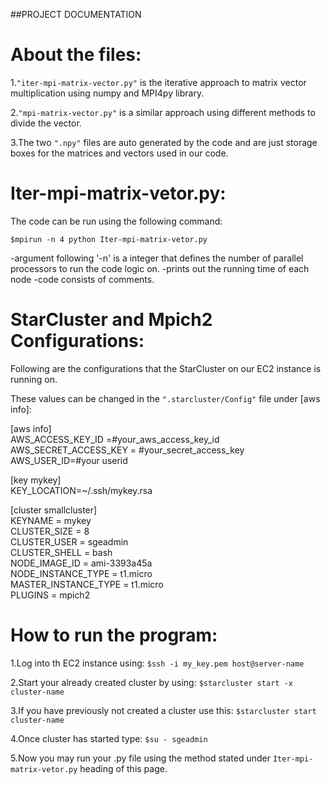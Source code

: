 ##PROJECT DOCUMENTATION

# About the files:

1.`"iter-mpi-matrix-vector.py"` is the iterative approach to matrix vector multiplication using numpy and MPI4py library.

2.`"mpi-matrix-vector.py"` is a similar approach using different methods to divide the vector.

3.The two `".npy"` files are auto generated by the code and are just storage boxes for the matrices and vectors used in our code.


# Iter-mpi-matrix-vetor.py:

The code can be run using the following command:

`$mpirun -n 4 python Iter-mpi-matrix-vetor.py`

-argument following '-n' is a integer that defines the number of parallel processors to run the code logic on.
-prints out the running time of each node
-code consists of comments.


# StarCluster and Mpich2 Configurations:
Following are the configurations that the StarCluster on our EC2 instance is running on. 

These values can be changed in the `".starcluster/Config"` file under [aws info]:

[aws info]  
AWS_ACCESS_KEY_ID =#your_aws_access_key_id  
AWS_SECRET_ACCESS_KEY = #your_secret_access_key  
AWS_USER_ID=#your userid

[key mykey]  
KEY_LOCATION=~/.ssh/mykey.rsa

[cluster smallcluster]  
KEYNAME = mykey  
CLUSTER_SIZE = 8  
CLUSTER_USER = sgeadmin  
CLUSTER_SHELL = bash  
NODE_IMAGE_ID = ami-3393a45a  
NODE_INSTANCE_TYPE = t1.micro  
MASTER_INSTANCE_TYPE = t1.micro  
PLUGINS = mpich2

# How to run the program:

1.Log into th EC2 instance using: `$ssh -i my_key.pem host@server-name`

2.Start your already created cluster by using: `$starcluster start -x cluster-name`

3.If you have previously not created a cluster use this: `$starcluster start cluster-name` 

4.Once cluster has started type: `$su - sgeadmin`

5.Now you may run your .py file using the method stated under `Iter-mpi-matrix-vetor.py` heading of this page.






